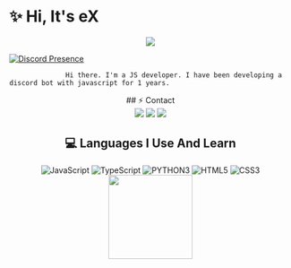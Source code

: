# ✨ Hi, It's eX

<div align="center">
    <img src="https://komarev.com/ghpvc/?username=eX&color=blue"/>
</div>  


   [![Discord Presence](https://lanyard-profile-readme.vercel.app/api/147439950294548481?theme=light&bg=1c1c1c&animated=false&hideDiscrim=false&borderRadius=30px)](https://discord.com/users/147439950294548481)



                  Hi there. I'm a JS developer. ​​I have been developing a discord bot with javascript for 1 years.
<div align="center">
 ## ⚡ Contact

<div align="center">
    <a href="https://discord.com/users/147439950294548481" target="_blank"><img src="https://img.shields.io/badge/-eX-black?style=for-the-badge&logo=discord&logoColor=1e44ee"></a>
    <a href="https://github.com/exshy" target="_blank"><img src="https://img.shields.io/badge/-eX-black?style=for-the-badge&logo=github&logoColor=white"></a>
    <a href="https://discord.gg/resital" target="_blank"><img src="https://img.shields.io/badge/-resital%20eX-black?style=for-the-badge&logo=discord&logoColor=1e44ee"></a>
</div>

## 💻 Languages I Use And Learn

<div align="center">
    <img alt="JavaScript" align="center" src="https://img.shields.io/badge/-Javascript-edb200?style=flat-square&logo=javascript&logoColor=white"/>
    <img alt="TypeScript" align="center" src="https://img.shields.io/badge/-Typescript-007acc?style=flat-square&logo=typescript&logoColor=white"/>
    <img alt="PYTHON3" align="center" src="https://img.shields.io/badge/-Pyhton-yellow?style=flat-square&logo=python&logoColor=white"/>
    <img alt="HTML5" align="center" src="https://img.shields.io/badge/-HTML5-E34F26?style=flat-square&logo=html5&logoColor=white"/>
    <img alt="CSS3" align="center" src="https://img.shields.io/badge/-CSS3-264de4?style=flat-square&logo=css3&logoColor=white"/>
</div>


<div align="center">
    <img src="https://github-readme-stats.vercel.app/api?username=Cyber-Woxy&show_icons=true&theme=radical&hide_border=true" width="%100" height="150px">
    <br>
</div>
